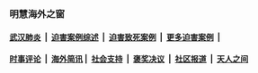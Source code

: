 
### 明慧海外之窗

####  [武汉肺炎](indexes/365.md?t=02121400) &nbsp;|&nbsp;  [迫害案例综述](indexes/328.md?t=02121400) &nbsp;|&nbsp; [迫害致死案例](indexes/277.md?t=02121400)  &nbsp;|&nbsp; [更多迫害案例](indexes/81.md?t=02121400)  &nbsp;|&nbsp; 
####  [时事评论](indexes/19.md?t=02121400) &nbsp;|&nbsp; [海外简讯](indexes/245.md?t=02121400)&nbsp;|&nbsp;  [社会支持](indexes/140.md?t=02121400) &nbsp;|&nbsp; [褒奖决议](indexes/282.md?t=02121400) &nbsp;|&nbsp; [社区报道](indexes/91.md?t=02121400)  &nbsp;|&nbsp; [天人之间](indexes/78.md?t=02121400) 


